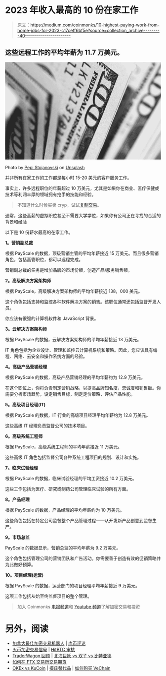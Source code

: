 # 2023 年收入最高的 10 份在家工作

> 原文：<https://medium.com/coinmonks/10-highest-paying-work-from-home-jobs-for-2023-c17ceff6bf5e?source=collection_archive---------40----------------------->

## 这些远程工作的平均年薪为 11.7 万美元。

![](img/ce1e462184d6a7735faabe73b47a7aeb.png)

Photo by [Pepi Stojanovski](https://unsplash.com/@timbatec?utm_source=medium&utm_medium=referral) on [Unsplash](https://unsplash.com/?utm_source=medium&utm_medium=referral)

并非所有在家工作的工作都是每小时 15-20 美元的客户服务工作。

事实上，许多远程职位的年薪超过 10 万美元，尤其是如果你在商业、医疗保健或技术等利润丰厚的领域拥有抢手的技能和经验。

> 不知道什么时候买卖 cryp，试试[复制交易](http://coincodecap.com/go/bityard)。

通常，这些高薪的虚拟职位甚至不需要大学学位，如果你有公司正在寻找的合适的背景和经验

以下是 10 份薪水最高的在家工作。

**1。营销副总裁**

根据 PayScale 的数据，顶级营销主管的平均年薪接近 15 万美元。而且很多营销角色，包括高管职位，都可以远程完成。

营销副总裁的任务是增加品牌的市场份额，创造产品/服务销售额。

**2。高级解决方案架构师**

根据 PayScale，高级解决方案架构师的平均年薪接近 138，000 美元。

这个角色包括支持和监控各种软件解决方案的销售。该职位通常还包括监督开发人员。

你应该有很强的计算机软件和 JavaScript 背景。

**3。云解决方案架构师**

根据 PayScale 的数据，云解决方案架构师的平均年薪接近 13 万美元。

IT 角色包括为企业设计、管理和监控云计算机系统和策略。因此，您应该具有编程、网络、云安全和操作系统方面的经验。

**4。高级产品营销经理**

根据 PayScale 的数据，高级产品营销经理的平均年薪约为 12.9 万美元。

在这个职位上，你将负责制定营销战略，以提高品牌知名度，忠诚度和销售额。你需要分析市场趋势，设定销售目标，制定定价策略，评估产品性能。

**5。高级项目经理(IT)**

根据 PayScale 的数据，IT 行业的高级项目经理平均年薪约为 12.8 万美元。

这些高级 IT 经理负责监督公司的技术项目。

**6。高级系统工程师**

根据 PayScale，高级系统工程师的平均年薪接近 11 万美元。

这些高级 IT 角色包括监督公司各种系统工程项目的规划、设计和实施。

**7。临床试验经理**

根据 PayScale 的数据，临床试验经理的平均工资接近 10.2 万美元。

这些工作包括为医疗、研究或制药公司管理临床试验的所有方面。

**8。产品经理**

根据 PayScale 的数据，产品经理的平均年薪约为 10 万美元。

这些角色包括在特定公司监督整个产品管理过程——从开发新产品创意到监督生产。

**9。市场总监**

PayScale 的数据显示，营销总监的平均年薪为 9.2 万美元。

这个角色包括管理公司的营销团队和广告活动。你需要善于创造有效的促销策略并为此做好预算。

**10。项目经理(运营)**

根据 PayScale 的数据，运营部门的项目经理平均年薪接近 9 万美元。

这项工作包括从始至终监督项目的整个管理。

> 加入 Coinmonks [电报频道](https://t.me/coincodecap)和 [Youtube 频道](https://www.youtube.com/c/coinmonks/videos)了解加密交易和投资

# 另外，阅读

*   [加拿大最佳加密交易机器人](https://coincodecap.com/5-best-crypto-trading-bots-in-canada) | [库币评论](https://coincodecap.com/kucoin-review)
*   [火币加密交易信号](https://coincodecap.com/huobi-crypto-trading-signals) | [HitBTC 审核](/coinmonks/hitbtc-review-c5143c5d53c2)
*   [TraderWagon 回顾](https://coincodecap.com/traderwagon-review) | [北海巨妖 vs 双子 vs 比特亚德](https://coincodecap.com/kraken-vs-gemini-vs-bityard)
*   [如何在 FTX 交易所交易期货](https://coincodecap.com/ftx-futures-trading)
*   [OKEx vs KuCoin](https://coincodecap.com/okex-kucoin) | [摄氏替代品](https://coincodecap.com/celsius-alternatives) | [如何购买 VeChain](https://coincodecap.com/buy-vechain)